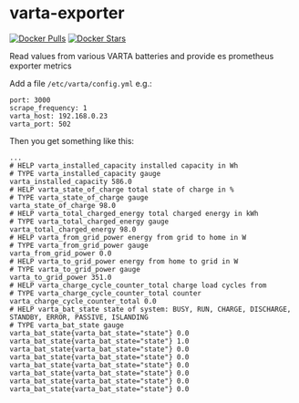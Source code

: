 # varta-exporter

[![Docker Pulls](https://img.shields.io/docker/pulls/tools4homeautomation/varta-exporter)](https://hub.docker.com/r/tools4homeautomation/varta-exporter/)
[![Docker Stars](https://img.shields.io/docker/stars/tools4homeautomation/varta-exporter.svg)](https://hub.docker.com/r/tools4homeautomation/varta-exporter/)

Read values from various VARTA batteries and provide es prometheus exporter metrics

Add a file `/etc/varta/config.yml` e.g.:
```
port: 3000
scrape_frequency: 1
varta_host: 192.168.0.23
varta_port: 502
```

Then you get something like this:
```
...
# HELP varta_installed_capacity installed capacity in Wh
# TYPE varta_installed_capacity gauge
varta_installed_capacity 586.0
# HELP varta_state_of_charge total state of charge in %
# TYPE varta_state_of_charge gauge
varta_state_of_charge 98.0
# HELP varta_total_charged_energy total charged energy in kWh
# TYPE varta_total_charged_energy gauge
varta_total_charged_energy 98.0
# HELP varta_from_grid_power energy from grid to home in W
# TYPE varta_from_grid_power gauge
varta_from_grid_power 0.0
# HELP varta_to_grid_power energy from home to grid in W
# TYPE varta_to_grid_power gauge
varta_to_grid_power 351.0
# HELP varta_charge_cycle_counter_total charge load cycles from
# TYPE varta_charge_cycle_counter_total counter
varta_charge_cycle_counter_total 0.0
# HELP varta_bat_state state of system: BUSY, RUN, CHARGE, DISCHARGE, STANDBY, ERROR, PASSIVE, ISLANDING
# TYPE varta_bat_state gauge
varta_bat_state{varta_bat_state="state"} 0.0
varta_bat_state{varta_bat_state="state"} 1.0
varta_bat_state{varta_bat_state="state"} 0.0
varta_bat_state{varta_bat_state="state"} 0.0
varta_bat_state{varta_bat_state="state"} 0.0
varta_bat_state{varta_bat_state="state"} 0.0
varta_bat_state{varta_bat_state="state"} 0.0
varta_bat_state{varta_bat_state="state"} 0.0

```